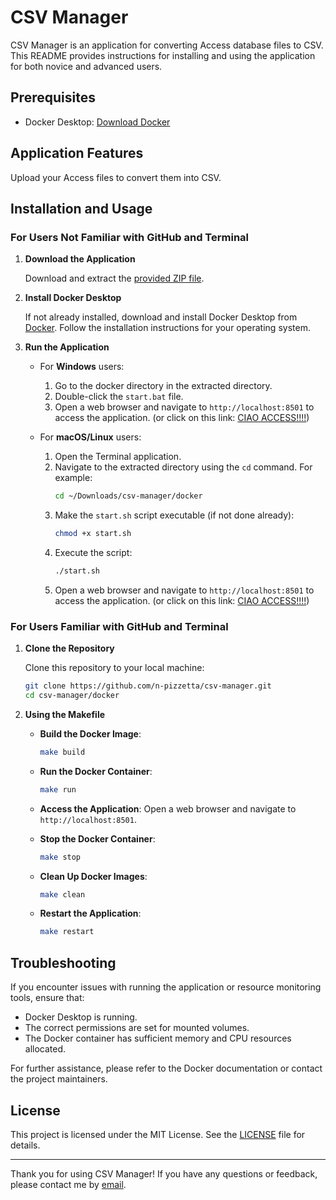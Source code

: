 # CSV Manager

CSV Manager is an application for converting Access database files to CSV. This README provides instructions for installing and using the application for both novice and advanced users.

## Prerequisites

- Docker Desktop: [Download Docker](https://www.docker.com/products/docker-desktop)

## Application Features

Upload your Access files to convert them into CSV.

## Installation and Usage

### For Users Not Familiar with GitHub and Terminal

1. **Download the Application**

   Download and extract the [provided ZIP file](csv-manager.zip).

2. **Install Docker Desktop**

   If not already installed, download and install Docker Desktop from [Docker](https://www.docker.com/products/docker-desktop). Follow the installation instructions for your operating system.

3. **Run the Application**

   - For **Windows** users:
     1. Go to the docker directory in the extracted directory.
     2. Double-click the `start.bat` file.
     3. Open a web browser and navigate to `http://localhost:8501` to access the application. (or click on this link: [CIAO ACCESS!!!!](https://localhost:8501))

   - For **macOS/Linux** users:
     1. Open the Terminal application.
     2. Navigate to the extracted directory using the `cd` command. For example:
        ```sh
        cd ~/Downloads/csv-manager/docker
        ```
     3. Make the `start.sh` script executable (if not done already):
        ```sh
        chmod +x start.sh
        ```
     4. Execute the script:
        ```sh
        ./start.sh
        ```
     5. Open a web browser and navigate to `http://localhost:8501` to access the application. (or click on this link: [CIAO ACCESS!!!!](https://localhost:8501))

### For Users Familiar with GitHub and Terminal

1. **Clone the Repository**

   Clone this repository to your local machine:

   ```bash
   git clone https://github.com/n-pizzetta/csv-manager.git
   cd csv-manager/docker
   ```

2. **Using the Makefile**

   - **Build the Docker Image**:
     ```bash
     make build
     ```

   - **Run the Docker Container**:
     ```bash
     make run
     ```

   - **Access the Application**:
     Open a web browser and navigate to `http://localhost:8501`.

   - **Stop the Docker Container**:
     ```bash
     make stop
     ```

   - **Clean Up Docker Images**:
     ```bash
     make clean
     ```
   
   - **Restart the Application**:
     ```bash
     make restart
     ```

## Troubleshooting

If you encounter issues with running the application or resource monitoring tools, ensure that:
- Docker Desktop is running.
- The correct permissions are set for mounted volumes.
- The Docker container has sufficient memory and CPU resources allocated.

For further assistance, please refer to the Docker documentation or contact the project maintainers.

## License

This project is licensed under the MIT License. See the [LICENSE](MIT-LICENSE.txt) file for details.

---

Thank you for using CSV Manager! If you have any questions or feedback, please contact me by [email](mailto:nathan.pizzetta@gmail.com).